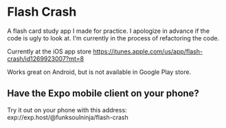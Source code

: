 # Flash Crash

A flash card study app I made for practice. I apologize in advance if the code is ugly to look at. I'm currently in the process of refactoring the code.

Currently at the iOS app store https://itunes.apple.com/us/app/flash-crash/id1269923007?mt=8

Works great on Android, but is not available in Google Play store.

## Have the Expo mobile client on your phone? 
Try it out on your phone with this address: exp://exp.host/@funksoulninja/flash-crash
